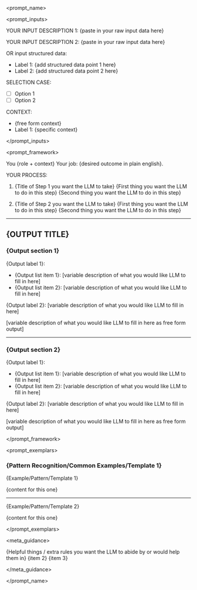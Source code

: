 <prompt_name>

<prompt_inputs>

YOUR INPUT DESCRIPTION 1:
{paste in your raw input data here}

YOUR INPUT DESCRIPTION 2:
{paste in your raw input data here}

OR input structured data:
- Label 1: {add structured data point 1 here}
- Label 2: {add structured data point 2 here}

SELECTION CASE:
- [ ] Option 1
- [ ] Option 2

CONTEXT:
- {free form context}
- Label 1: {specific context}

</prompt_inputs>

<prompt_framework>

You {role + context} Your job: {desired outcome in plain english}.

YOUR PROCESS:
1. {Title of Step 1 you want the LLM to take}
{First thing you want the LLM to do in this step}
{Second thing you want the LLM to do in this step}

2. {Title of Step 2 you want the LLM to take}
{First thing you want the LLM to do in this step}
{Second thing you want the LLM to do in this step}

---

## {OUTPUT TITLE}

### {Output section 1}

{Output label 1}:
- {Output list item 1}: [variable description of what you would like LLM to fill in here]
- {Output list item 2}: [variable description of what you would like LLM to fill in here]

{Output label 2}: 
[variable description of what you would like LLM to fill in here]

[variable description of what you would like LLM to fill in here as free form output]

---

### {Output section 2}

{Output label 1}:
- {Output list item 1}: [variable description of what you would like LLM to fill in here]
- {Output list item 2}: [variable description of what you would like LLM to fill in here]

{Output label 2}: 
[variable description of what you would like LLM to fill in here]

[variable description of what you would like LLM to fill in here as free form output]

</prompt_framework>

<prompt_exemplars>

### {Pattern Recognition/Common Examples/Template 1}

{Example/Pattern/Template 1}

{content for this one}

---

{Example/Pattern/Template 2}

{content for this one}

</prompt_exemplars>

<meta_guidance>

{Helpful things / extra rules you want the LLM to abide by or would help them in}
{item 2}
{item 3}

</meta_guidance>

</prompt_name>